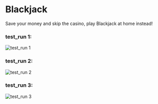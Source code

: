 # Blackjack

Save your money and skip the casino, play Blackjack at home instead!

### test_run 1:
![test_run 1](https://user-images.githubusercontent.com/54639928/185488839-5d91ddb8-7545-4a01-b66a-178a6c46b3ba.png)

### test_run 2:
![test_run 2](https://user-images.githubusercontent.com/54639928/185488844-0b3b0b29-7bc3-4ef7-b471-5f4305f7c578.png)

### test_run 3:
![test_run 3](https://user-images.githubusercontent.com/54639928/185489069-040ad5b6-2b60-48f1-ac6c-728ec2ecd70e.png)
